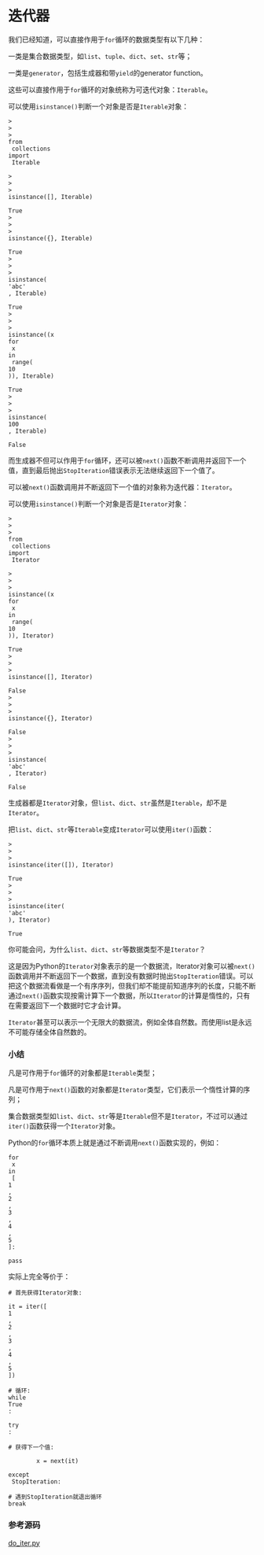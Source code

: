 # 迭代器

我们已经知道，可以直接作用于`for`循环的数据类型有以下几种：

一类是集合数据类型，如`list`、`tuple`、`dict`、`set`、`str`等；

一类是`generator`，包括生成器和带`yield`的generator function。

这些可以直接作用于`for`循环的对象统称为可迭代对象：`Iterable`。

可以使用`isinstance()`判断一个对象是否是`Iterable`对象：

```
>
>
>
from
 collections 
import
 Iterable

>
>
>
isinstance([], Iterable)

True
>
>
>
isinstance({}, Iterable)

True
>
>
>
isinstance(
'abc'
, Iterable)

True
>
>
>
isinstance((x 
for
 x 
in
 range(
10
)), Iterable)

True
>
>
>
isinstance(
100
, Iterable)

False
```

而生成器不但可以作用于`for`循环，还可以被`next()`函数不断调用并返回下一个值，直到最后抛出`StopIteration`错误表示无法继续返回下一个值了。

可以被`next()`函数调用并不断返回下一个值的对象称为迭代器：`Iterator`。

可以使用`isinstance()`判断一个对象是否是`Iterator`对象：

```
>
>
>
from
 collections 
import
 Iterator

>
>
>
isinstance((x 
for
 x 
in
 range(
10
)), Iterator)

True
>
>
>
isinstance([], Iterator)

False
>
>
>
isinstance({}, Iterator)

False
>
>
>
isinstance(
'abc'
, Iterator)

False
```

生成器都是`Iterator`对象，但`list`、`dict`、`str`虽然是`Iterable`，却不是`Iterator`。

把`list`、`dict`、`str`等`Iterable`变成`Iterator`可以使用`iter()`函数：

```
>
>
>
isinstance(iter([]), Iterator)

True
>
>
>
isinstance(iter(
'abc'
), Iterator)

True
```

你可能会问，为什么`list`、`dict`、`str`等数据类型不是`Iterator`？

这是因为Python的`Iterator`对象表示的是一个数据流，Iterator对象可以被`next()`函数调用并不断返回下一个数据，直到没有数据时抛出`StopIteration`错误。可以把这个数据流看做是一个有序序列，但我们却不能提前知道序列的长度，只能不断通过`next()`函数实现按需计算下一个数据，所以`Iterator`的计算是惰性的，只有在需要返回下一个数据时它才会计算。

`Iterator`甚至可以表示一个无限大的数据流，例如全体自然数。而使用list是永远不可能存储全体自然数的。

### 小结

凡是可作用于`for`循环的对象都是`Iterable`类型；

凡是可作用于`next()`函数的对象都是`Iterator`类型，它们表示一个惰性计算的序列；

集合数据类型如`list`、`dict`、`str`等是`Iterable`但不是`Iterator`，不过可以通过`iter()`函数获得一个`Iterator`对象。

Python的`for`循环本质上就是通过不断调用`next()`函数实现的，例如：

```
for
 x 
in
 [
1
, 
2
, 
3
, 
4
, 
5
]:
    
pass
```

实际上完全等价于：

```
# 首先获得Iterator对象:

it = iter([
1
, 
2
, 
3
, 
4
, 
5
])

# 循环:
while
True
:
    
try
:
        
# 获得下一个值:

        x = next(it)
    
except
 StopIteration:
        
# 遇到StopIteration就退出循环
break
```

### 参考源码

[do\_iter.py](https://github.com/michaelliao/learn-python3/blob/master/samples/advance/do_iter.py)

